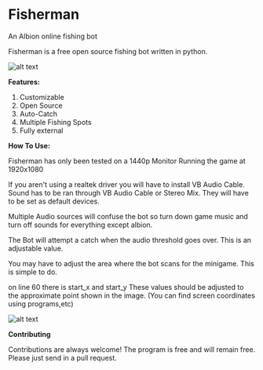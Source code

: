 # Fisherman
An Albion online fishing bot


Fisherman is a free open source fishing bot written in python.

![alt text](https://i.imgur.com/0YHDLZS.png)

**Features:**

1) Customizable
2) Open Source
3) Auto-Catch
4) Multiple Fishing Spots
5) Fully external

**How To Use:**

Fisherman has only been tested on a 1440p Monitor Running the game at 1920x1080

If you aren't using a realtek driver you will have to install VB Audio Cable. Sound has to be ran through VB Audio Cable or Stereo Mix. They will have to be set as default devices.

Multiple Audio sources will confuse the bot so turn down game music and turn off sounds for everything except albion.

The Bot will attempt a catch when the audio threshold goes over. This is an adjustable value.

You may have to adjust the area where the bot scans for the minigame. This is simple to do.

on line 60 there is start_x and start_y These values should be adjusted to the approximate point shown in the image.
(You can find screen coordinates using programs,etc)

![alt text](https://i.imgur.com/TDgpeQ6.png)


**Contributing**

Contributions are always welcome!
The program is free and will remain free. Please just send in a pull request.
